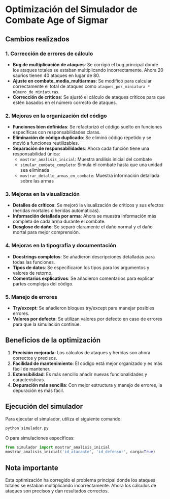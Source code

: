 # Optimización del Simulador de Combate Age of Sigmar

## Cambios realizados

### 1. Corrección de errores de cálculo
- **Bug de multiplicación de ataques**: Se corrigió el bug principal donde los ataques totales se estaban multiplicando incorrectamente. Ahora 20 saurios tienen 40 ataques en lugar de 80.
- **Ajuste en combate_media_multiarmas**: Se modificó para calcular correctamente el total de ataques como `ataques_por_miniatura * número_de_miniaturas`.
- **Corrección de críticos**: Se ajustó el cálculo de ataques críticos para que estén basados en el número correcto de ataques.

### 2. Mejoras en la organización del código
- **Funciones bien definidas**: Se refactorizó el código suelto en funciones específicas con responsabilidades claras.
- **Eliminación de código duplicado**: Se eliminó código repetido y se movió a funciones reutilizables.
- **Separación de responsabilidades**: Ahora cada función tiene una responsabilidad única:
  - `mostrar_analisis_inicial`: Muestra análisis inicial del combate
  - `simular_combate_completo`: Simula el combate hasta que una unidad sea eliminada
  - `mostrar_detalle_armas_en_combate`: Muestra información detallada sobre las armas

### 3. Mejoras en la visualización
- **Detalles de críticos**: Se mejoró la visualización de críticos y sus efectos (heridas mortales o heridas automáticas).
- **Información detallada por arma**: Ahora se muestra información más completa de cada arma durante el combate.
- **Desglose de daño**: Se separó claramente el daño normal y el daño mortal para mejor comprensión.

### 4. Mejoras en la tipografía y documentación
- **Docstrings completos**: Se añadieron descripciones detalladas para todas las funciones.
- **Tipos de datos**: Se especificaron los tipos para los argumentos y valores de retorno.
- **Comentarios explicativos**: Se añadieron comentarios para explicar partes complejas del código.

### 5. Manejo de errores
- **Try/except**: Se añadieron bloques try/except para manejar posibles errores.
- **Valores por defecto**: Se utilizan valores por defecto en caso de errores para que la simulación continúe.

## Beneficios de la optimización

1. **Precisión mejorada**: Los cálculos de ataques y heridas son ahora correctos y precisos.
2. **Facilidad de mantenimiento**: El código está mejor organizado y es más fácil de mantener.
3. **Extensibilidad**: Es más sencillo añadir nuevas funcionalidades y características.
4. **Depuración más sencilla**: Con mejor estructura y manejo de errores, la depuración es más fácil.

## Ejecución del simulador

Para ejecutar el simulador, utiliza el siguiente comando:

```python
python simulador.py
```

O para simulaciones específicas:

```python
from simulador import mostrar_analisis_inicial
mostrar_analisis_inicial('id_atacante', 'id_defensor', carga=True)
```

## Nota importante

Esta optimización ha corregido el problema principal donde los ataques totales se estaban multiplicando incorrectamente. Ahora los cálculos de ataques son precisos y dan resultados correctos.
